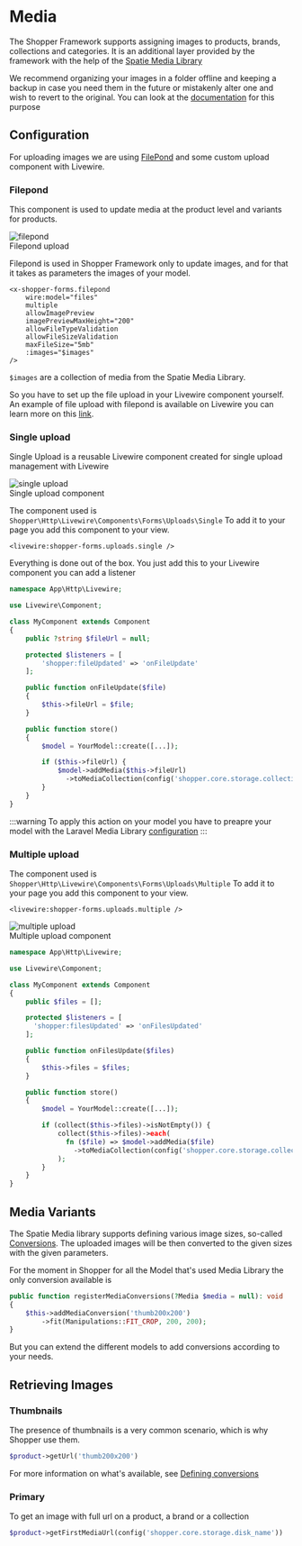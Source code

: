 # Media
The Shopper Framework supports assigning images to products, brands, collections and categories. It is an additional layer provided by the framework with the help of the [Spatie Media Library](https://spatie.be/docs/laravel-medialibrary)

We recommend organizing your images in a folder offline and keeping a backup in case you need them in the future or mistakenly alter one and wish to revert to the original. You can look at the [documentation](/configuration#update-configurations) for this purpose

## Configuration
For uploading images we are using [FilePond](https://pqina.nl/) and some custom upload component with Livewire.

### Filepond
This component is used to update media at the product level and variants for products.
<div class="screenshot">
  <img src="/img/screenshots/{{version}}/filepond.png" alt="filepond">
  <div class="caption">Filepond upload</div>
</div>

Filepond is used in Shopper Framework only to update images, and for that it takes as parameters the images of your model.

```blade
<x-shopper-forms.filepond
    wire:model="files"
    multiple
    allowImagePreview
    imagePreviewMaxHeight="200"
    allowFileTypeValidation
    allowFileSizeValidation
    maxFileSize="5mb"
    :images="$images"
/>
```

`$images` are a collection of media from the Spatie Media Library.

So you have to set up the file upload in your Livewire component yourself. An example of file upload with filepond is available on Livewire you can learn more on this [link](https://www.laravel-livewire.com/screencasts/s5-integrating-with-filepond).

### Single upload
Single Upload is a reusable Livewire component created for single upload management with Livewire
<div class="screenshot">
  <img src="/img/screenshots/{{version}}/single-upload.png" alt="single upload">
  <div class="caption">Single upload component</div>
</div>

The component used is `Shopper\Http\Livewire\Components\Forms\Uploads\Single` To add it to your page you add this component to your view.

```blade
<livewire:shopper-forms.uploads.single />
```

Everything is done out of the box. You just add this to your Livewire component you can add a listener

```php
namespace App\Http\Livewire;

use Livewire\Component;

class MyComponent extends Component
{
	public ?string $fileUrl = null;

	protected $listeners = [
      	'shopper:fileUpdated' => 'onFileUpdate'
    ];

	public function onFileUpdate($file)
    {
        $this->fileUrl = $file;
    }

	public function store()
	{
		$model = YourModel::create([...]);

		if ($this->fileUrl) {
			$model->addMedia($this->fileUrl)
              ->toMediaCollection(config('shopper.core.storage.collection_name'));
        }
    }
}
```

:::warning
To apply this action on your model you have to preapre your model with the Laravel Media Library [configuration](https://spatie.be/docs/laravel-medialibrary/v10/basic-usage/preparing-your-model)
:::

### Multiple upload
The component used is `Shopper\Http\Livewire\Components\Forms\Uploads\Multiple` To add it to your page you add this component to your view.

```blade
<livewire:shopper-forms.uploads.multiple />
```

<div class="screenshot">
  <img src="/img/screenshots/{{version}}/multiple-upload.png" alt="multiple upload">
  <div class="caption">Multiple upload component</div>
</div>

```php
namespace App\Http\Livewire;

use Livewire\Component;

class MyComponent extends Component
{
	public $files = [];

	protected $listeners = [
      'shopper:filesUpdated' => 'onFilesUpdated'
    ];

	public function onFilesUpdate($files)
    {
        $this->files = $files;
    }

	public function store()
	{
		$model = YourModel::create([...]);

		if (collect($this->files)->isNotEmpty()) {
			collect($this->files)->each(
              fn ($file) => $model->addMedia($file)
              	->toMediaCollection(config('shopper.core.storage.collection_name'))
            );
        }
    }
}
```

## Media Variants
The Spatie Media library supports defining various image sizes, so-called [Conversions](https://spatie.be/docs/laravel-medialibrary/v10/converting-images/defining-conversions). The uploaded images will be then converted to the given sizes with the given parameters.

For the moment in Shopper for all the Model that's used Media Library the only conversion available is

```php
public function registerMediaConversions(?Media $media = null): void
{
	$this->addMediaConversion('thumb200x200')
      	->fit(Manipulations::FIT_CROP, 200, 200);
}
```

But you can extend the different models to add conversions according to your needs.

## Retrieving Images

### Thumbnails
The presence of thumbnails is a very common scenario, which is why Shopper use them.

```php
$product->getUrl('thumb200x200')
```

For more information on what's available, see [Defining conversions](https://spatie.be/docs/laravel-medialibrary/v10/converting-images/defining-conversions#content-using-multiple-conversions)

### Primary
To get an image with full url on a product, a brand or a collection

```php
$product->getFirstMediaUrl(config('shopper.core.storage.disk_name'))
```
